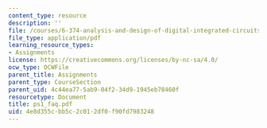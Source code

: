 ```yaml
---
content_type: resource
description: ''
file: /courses/6-374-analysis-and-design-of-digital-integrated-circuits-fall-2003/4e8d355cbb5c2c012df0f90fd7983248_ps1_faq.pdf
file_type: application/pdf
learning_resource_types:
- Assignments
license: https://creativecommons.org/licenses/by-nc-sa/4.0/
ocw_type: OCWFile
parent_title: Assignments
parent_type: CourseSection
parent_uid: 4c44ea77-5ab9-04f2-34d9-1945eb78460f
resourcetype: Document
title: ps1_faq.pdf
uid: 4e8d355c-bb5c-2c01-2df0-f90fd7983248
---
```

